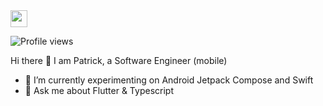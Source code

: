 <img src="https://user-images.githubusercontent.com/5679180/79618120-0daffb80-80be-11ea-819e-d2b0fa904d07.gif" width="27px">


![Profile views](https://gpvc.arturio.dev/iampato)

Hi there :wave: I am Patrick, a Software Engineer (mobile) 

- 🌱 I’m currently experimenting on Android Jetpack Compose and Swift
- 💬 Ask me about Flutter & Typescript

<!--
**Iampato/Iampato** is a ✨ _special_ ✨ repository because its `README.md` (this file) appears on your GitHub profile.
<!--
Here are some ideas to get you started:

- 🔭 I’m currently working on ...
- 🌱 I’m currently learning ...
- 👯 I’m looking to collaborate on ...
- 🤔 I’m looking for help with ...
- 💬 Ask me about ...
- 📫 How to reach me: ...
- 😄 Pronouns: ...
- ⚡ Fun fact: ...
-->
<!--
### Github Stats

<table cellspacing="0" cellpadding="0"  style="border-collapse: collapse; border: none;">
  <tr  style="border-collapse: collapse; border: none;">
      <td  style="border-collapse: collapse; border: none;"><img width="400px" align="left" src="https://github-readme-stats.vercel.app/api/top-langs/?username=Iampato&hide=html&layout=compact" /></td>
      <td style="border:none"><img width="495px" align="left" src="https://github-readme-stats.vercel.app/api?username=Iampato&count_private=true&theme=default&show_icons=true" /></td>
  </tr> 
  <tr style="border:none">
  <td style="border:none"> <img src="https://github-profile-trophy.vercel.app/?username=iampato&theme=flat&no-frame=true&margin-w=30" /><td>
  </tr>
</table>-->
